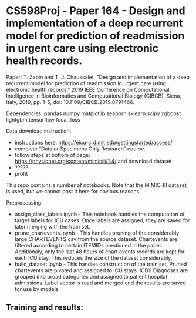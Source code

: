 # CS598Proj - Paper 164 - Design and implementation of a deep recurrent model for prediction of readmission in urgent care using electronic health records.

Paper:
T. Zebin and T. J. Chaussalet, "Design and implementation of a deep recurrent model for prediction of readmission in urgent care using electronic health records," 2019 IEEE Conference on Computational Intelligence in Bioinformatics and Computational Biology (CIBCB), Siena, Italy, 2019, pp. 1-5, doi: 10.1109/CIBCB.2019.8791466.

Dependencies: 
pandas
numpy
matplotlib
seaborn
sklearn
scipy
xgboost
lightgbm
tensorflow
focal_loss

Data download instruction: 
- instructions here: https://eicu-crd.mit.edu/gettingstarted/access/
- complete “Data or Specimens Only Research” course.
- follow steps at bottom of page: https://physionet.org/content/mimiciii/1.4/ and download dataset
- ?????
- profit

This repo contains a number of notebooks. Note that the MIMIC-III dataset is used, but we cannot post it here for obvious reasons.

Preprocessing: 
- assign_class_labels.ipynb - This notebook handles the computation of target labels for ICU cases. Once labels are assigned, they are saved for later merging with the train set.
- prune_chartevents.ipynb - This handles pruning of the considerably large CHARTEVENTS.csv from the source dataset. Chartevents are filtered according to certain ITEMIDs mentioned in the paper. Additionaly, only the last 48 hours of chart events records are kept for each ICU stay. This reduces the size of the dataset considerably.
- build_dataset.ipynb - This handles construction of the train set. Pruned chartevents are pivoted and assigned to ICU stays. ICD9 Diagnoses are grouped into broad categories and assigned to patient hospital admissions. Label vector is read and merged and the results are saved for use by models. 

Training and results: 
- 
